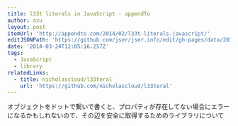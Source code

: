 ```yaml
---
title: l33t literals in JavaScript - appendTo
author: azu
layout: post
itemUrl: 'http://appendto.com/2014/02/l33t-literals-javascript/'
editJSONPath: 'https://github.com/jser/jser.info/edit/gh-pages/data/2014/03/index.json'
date: '2014-03-24T12:05:16.257Z'
tags:
  - JavaScript
  - library
relatedLinks:
  - title: nicholascloud/l33teral
    url: 'https://github.com/nicholascloud/l33teral'
---
```

オブジェクトをドットで繋いで書くと、プロパティが存在してない場合にエラーになるかもしれないので、その辺を安全に取得するためのライブラリについて
